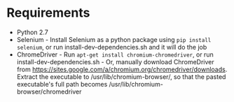 # Requirements

- Python 2.7
- Selenium
      - Install Selenium as a python package using ```pip install selenium```, or run install-dev-dependencies.sh and it will do the job
- ChromeDriver
      - Run ```apt-get install chromium-chromedriver```, or run install-dev-dependencies.sh
      - Or, manually download ChromeDriver from https://sites.google.com/a/chromium.org/chromedriver/downloads. Extract the executable to /usr/lib/chromium-browser/, so that the pasted executable's full path becomes /usr/lib/chromium-browser/chromedriver